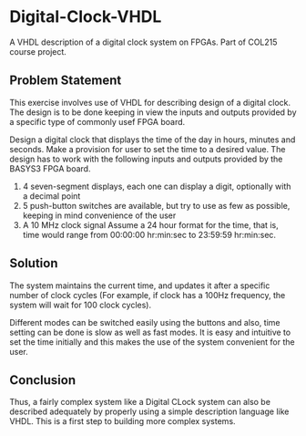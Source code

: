 # Digital-Clock-VHDL
A VHDL description of a digital clock system on FPGAs. Part of COL215 course project.

## Problem Statement

This exercise involves use of VHDL for describing design of a digital clock. The design is to be done keeping in view the inputs and outputs provided by a specific type of commonly usef FPGA board.

Design a digital clock that displays the time of the day in hours, minutes and seconds. Make a provision for user to set the time to a desired value. The design has to work with the following inputs and outputs provided by the BASYS3 FPGA board.
1. 4 seven-segment displays, each one can display a digit, optionally with a decimal point
2. 5 push-button switches are available, but try to use as few as possible, keeping in mind convenience of the user
3. A 10 MHz clock signal
Assume a 24 hour format for the time, that is, time would range from 00:00:00 hr:min:sec
to 23:59:59 hr:min:sec.


## Solution

The system maintains the current time, and updates it after a specific number of clock cycles (For example, if clock has a 100Hz frequency, the system will wait for 100 clock cycles). 

Different modes can be switched easily using the buttons and also, time setting can be done is slow as well as fast modes. It is easy and intuitive to set the time initially and this makes the use of the system convenient for the user.

## Conclusion

Thus, a fairly complex system like a Digital CLock system can also be described adequately by properly using a simple description language like VHDL. This is a first step to building more complex systems.
